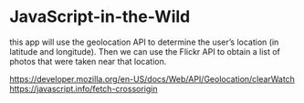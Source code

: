 # JavaScript-in-the-Wild
this app will use the geolocation API to determine the user’s location (in latitude and longitude). Then we can use the Flickr API to obtain a list of photos that were taken near that location.

https://developer.mozilla.org/en-US/docs/Web/API/Geolocation/clearWatch
https://javascript.info/fetch-crossorigin